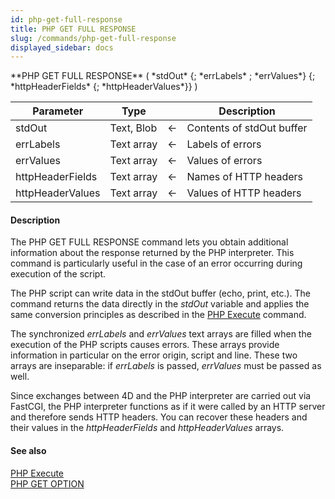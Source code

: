 ```yaml
---
id: php-get-full-response
title: PHP GET FULL RESPONSE
slug: /commands/php-get-full-response
displayed_sidebar: docs
---
```


<!--REF #_command_.PHP GET FULL RESPONSE.Syntax-->**PHP GET FULL RESPONSE** ( *stdOut* {; *errLabels* ; *errValues*} {; *httpHeaderFields* {; *httpHeaderValues*}} )<!-- END REF-->
<!--REF #_command_.PHP GET FULL RESPONSE.Params-->
| Parameter | Type |  | Description |
| --- | --- | --- | --- |
| stdOut | Text, Blob | &larr; | Contents of stdOut buffer |
| errLabels | Text array | &larr; | Labels of errors |
| errValues | Text array | &larr; | Values of errors |
| httpHeaderFields | Text array | &larr; | Names of HTTP headers |
| httpHeaderValues | Text array | &larr; | Values of HTTP headers |

<!-- END REF-->

#### Description 

<!--REF #_command_.PHP GET FULL RESPONSE.Summary-->The PHP GET FULL RESPONSE command lets you obtain additional information about the response returned by the PHP interpreter.<!-- END REF--> This command is particularly useful in the case of an error occurring during execution of the script. 

The PHP script can write data in the stdOut buffer (echo, print, etc.). The command returns the data directly in the *stdOut* variable and applies the same conversion principles as described in the [PHP Execute](php-execute.md) command.

The synchronized *errLabels* and *errValues* text arrays are filled when the execution of the PHP scripts causes errors. These arrays provide information in particular on the error origin, script and line. These two arrays are inseparable: if *errLabels* is passed, *errValues* must be passed as well. 

Since exchanges between 4D and the PHP interpreter are carried out via FastCGI, the PHP interpreter functions as if it were called by an HTTP server and therefore sends HTTP headers. You can recover these headers and their values in the *httpHeaderFields* and *httpHeaderValues* arrays.

#### See also 

[PHP Execute](php-execute.md)  
[PHP GET OPTION](php-get-option.md)  